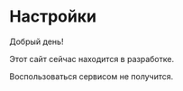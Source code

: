 # Настройки

Добрый день!

Этот сайт сейчас находится в разработке.

Воспользоваться сервисом не получится.
